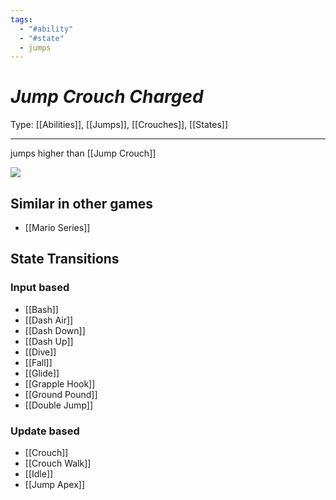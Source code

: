 ```yaml
---
tags:
  - "#ability"
  - "#state"
  - jumps
---
```

# _Jump Crouch Charged_

Type: [[Abilities]], [[Jumps]], [[Crouches]], [[States]]

----


jumps higher than [[Jump Crouch]]

**![](https://lh7-us.googleusercontent.com/wCWLqHhJql80kzmjeRS8AdMwNExS74VffDcBuT_zAdkCHzm-FaXGG5Op_ROgYkK07gxvagNE32_5yo7cVUuL0gjBLEpCoWHmZQ2WJHXXRNPI61d_FsvmyrUQaaDClt3lHc6PjN3Hm7QNm5EcMdOYGrc)**


## Similar in other games

* [[Mario Series]]
## State Transitions

### Input based

* [[Bash]]
* [[Dash Air]]
* [[Dash Down]]
* [[Dash Up]]
* [[Dive]]
* [[Fall]]
* [[Glide]]
* [[Grapple Hook]]
* [[Ground Pound]]
* [[Double Jump]]

### Update based

* [[Crouch]]
* [[Crouch Walk]]
* [[Idle]]
* [[Jump Apex]]